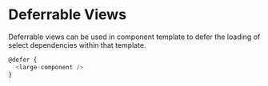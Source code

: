# Deferrable Views

Deferrable views can be used in component template to defer the loading of select dependencies within that template.

```typescript
@defer {
  <large-component />
}
```
